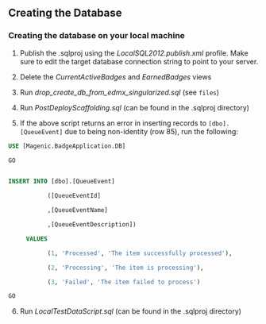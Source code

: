 ## Creating the Database

### Creating the database on your local machine

1. Publish the .sqlproj using the _LocalSQL2012.publish.xml_ profile. Make sure to edit the target database connection string to point to your server.

2. Delete the _CurrentActiveBadges_ and _EarnedBadges_ views

3. Run _drop_create_db_from_edmx_singularized.sql_ (see `files`)

4. Run _PostDeployScaffolding.sql_ (can be found in the .sqlproj directory)

5. If the above script returns an error in inserting records to `[dbo].[QueueEvent]` due to being non-identity (row 85), run the following:  
```sql
USE [Magenic.BadgeApplication.DB]

GO


INSERT INTO [dbo].[QueueEvent]

           ([QueueEventId]

           ,[QueueEventName]

           ,[QueueEventDescription])

     VALUES

           (1, 'Processed', 'The item successfully processed'),

           (2, 'Processing', 'The item is processing'),

           (3, 'Failed', 'The item failed to process')

GO
```

6. Run _LocalTestDataScript.sql_ (can be found in the .sqlproj directory)